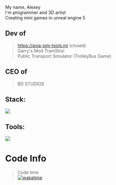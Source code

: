 My name, Alexey <br />
I'm programmer and 3D artist <br />
Creating mini games in unreal engine 5<br />
## Dev of <br />
>https://avia-sim-tools.ml (closed)<br />
>Garry's Mod TramStroi <br />
>Public Transport Simulator (TrolleyBus Game) <br />
## CEO of <br />
> BD STUDIOS
## Stack:
<img src="https://skillicons.dev/icons?i=html,css,js,ts,nodejs,mysql,py,postgres,vue,cs,flask,mongodb,unreal,lua,bootstrap&perline=50" />

## Tools:

<img src="https://skillicons.dev/icons?i=git,vscode,figma,cloudflare,github,blender" />

# Code Info
>Code time<br />
[![wakatime](https://wakatime.com/badge/user/018ba99c-e9c6-417d-a742-232d13ec020e.svg)](https://wakatime.com/@018ba99c-e9c6-417d-a742-232d13ec020e)
